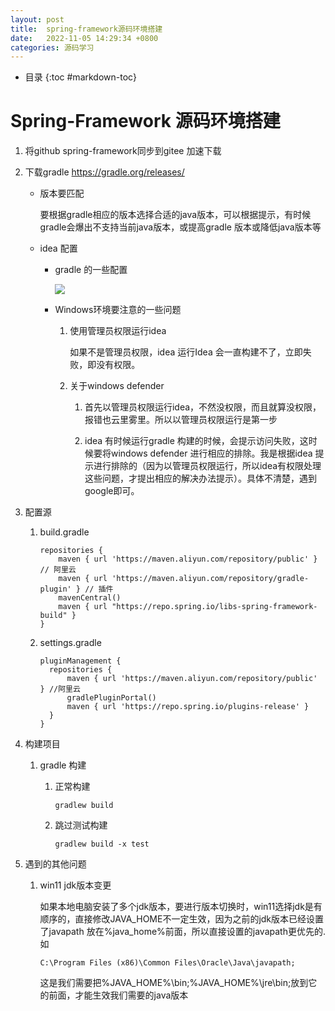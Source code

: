 ```yaml
---
layout: post
title:  spring-framework源码环境搭建
date:   2022-11-05 14:29:34 +0800
categories: 源码学习
---
```

* 目录
{:toc #markdown-toc}
# Spring-Framework 源码环境搭建

1. 将github spring-framework同步到gitee 加速下载

2. 下载gradle https://gradle.org/releases/

   * 版本要匹配

     要根据gradle相应的版本选择合适的java版本，可以根据提示，有时候gradle会爆出不支持当前java版本，或提高gradle 版本或降低java版本等

   * idea 配置

     * gradle 的一些配置

       ![](..\_site\assets\img\20221105140908.png)

     * Windows环境要注意的一些问题

       1. 使用管理员权限运行idea 

          如果不是管理员权限，idea 运行Idea 会一直构建不了，立即失败，即没有权限。

       2. 关于windows defender

          1. 首先以管理员权限运行idea，不然没权限，而且就算没权限，报错也云里雾里。所以以管理员权限运行是第一步

          2. idea 有时候运行gradle 构建的时候，会提示访问失败，这时候要将windows defender 进行相应的排除。我是根据idea 提示进行排除的（因为以管理员权限运行，所以idea有权限处理这些问题，才提出相应的解决办法提示）。具体不清楚，遇到google即可。

3. 配置源

   1. build.gradle

      ```properties
      repositories {
          maven { url 'https://maven.aliyun.com/repository/public' } // 阿里云
          maven { url 'https://maven.aliyun.com/repository/gradle-plugin' } // 插件
          mavenCentral()
          maven { url "https://repo.spring.io/libs-spring-framework-build" }
      }
      ```

   2. settings.gradle

      ```properties
      pluginManagement {
      	repositories {
      		maven { url 'https://maven.aliyun.com/repository/public' } //阿里云
      		gradlePluginPortal()
      		maven { url 'https://repo.spring.io/plugins-release' }
      	}
      }
      ```

      

4. 构建项目

   1. gradle 构建

      1. 正常构建

         ```shell
         gradlew build
         ```

      2. 跳过测试构建

         ```shell
         gradlew build -x test
         ```

5. 遇到的其他问题

   1. win11 jdk版本变更

      如果本地电脑安装了多个jdk版本，要进行版本切换时，win11选择jdk是有顺序的，直接修改JAVA_HOME不一定生效，因为之前的jdk版本已经设置了javapath 放在%java_home%前面，所以直接设置的javapath更优先的.如

      ```properties
      C:\Program Files (x86)\Common Files\Oracle\Java\javapath;
      ```

      这是我们需要把%JAVA_HOME%\bin;%JAVA_HOME%\jre\bin;放到它的前面，才能生效我们需要的java版本